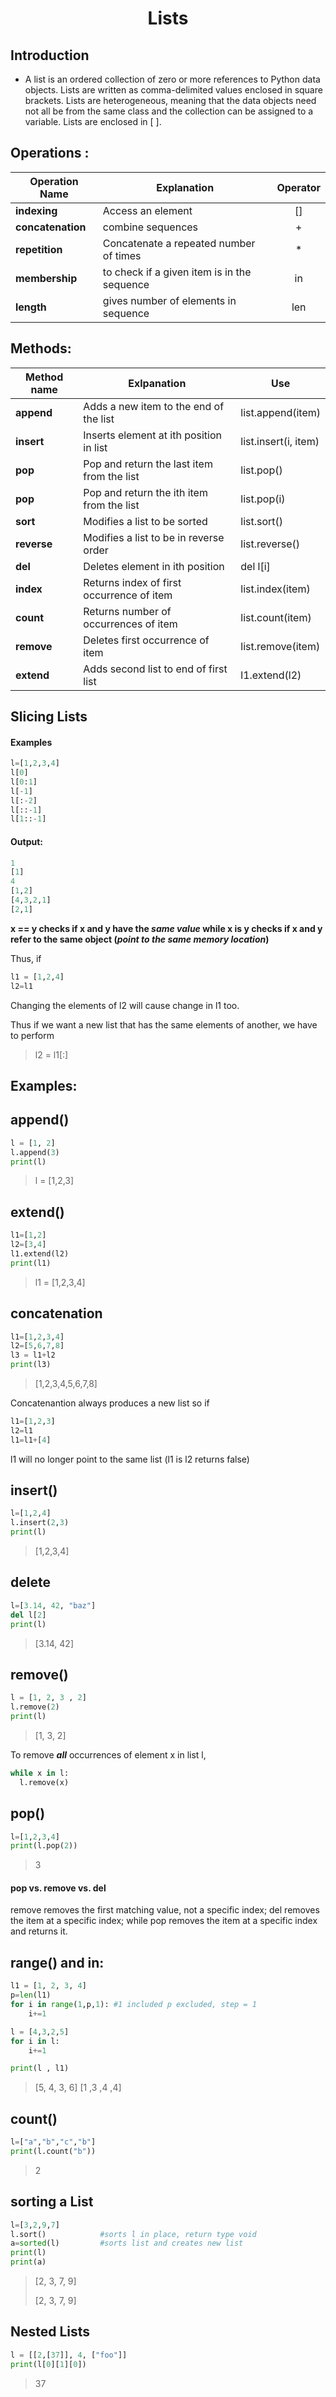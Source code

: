 <h1 align="center">Lists</h1>

## Introduction

- A list is an ordered collection of zero or more references to Python data objects. Lists are written as comma-delimited values enclosed in square brackets. Lists are heterogeneous, meaning that the data objects need not all be from the same class and the collection can be assigned to a variable. Lists are enclosed in [ ].

## Operations :

| <center>Operation Name</center> | <center>Explanation</center> | <center>Operator</center> |
|----|:---|:---|
| **indexing** |  Access an element   |<center>[]</center>|
| **concatenation** |combine sequences| <center>+</center>|
| **repetition** | Concatenate a repeated number of times |<center>*</center>  |
| **membership** | to check if a given item is in the sequence | <center>in</center> |
| **length** |gives number of elements in sequence| <center>len</center> |


## Methods:

| <center>Method name</center> | <center>Exlpanation</center> | <center>Use</center> |
|----|:---|:---|
| **append** | Adds a new item to the end of the list | list.append(item) |
| **insert** |Inserts element at ith position in list | list.insert(i, item) |
| **pop** | Pop and return the last item from the list | list.pop() |
| **pop** | Pop and return the ith item from the list| list.pop(i) |
| **sort** | Modifies a list to be sorted | list.sort() |
| **reverse** | Modifies a list to be in reverse order | list.reverse() |
| **del** |Deletes element in ith position | del l[i] |
| **index**|Returns index of first occurrence of item | list.index(item) |
| **count** |Returns number of occurrences of item | list.count(item) |
| **remove** |Deletes first occurrence of item | list.remove(item) |
| **extend** |Adds second list to end of first list | l1.extend(l2) |

## Slicing Lists

#### **Examples**
```python
l=[1,2,3,4]
l[0]
l[0:1]
l[-1]
l[:-2]
l[::-1]
l[1::-1]
```
 #### Output:

 ```Python
1
[1]
4
[1,2]
[4,3,2,1]
[2,1]
 ```
 **x == y checks if x and y have the _same value_ while
x is y checks if x and y refer to the same object (_point to the same memory location_)**

Thus, if
```Python
l1 = [1,2,4]
l2=l1
```
Changing the elements of l2 will cause change in l1 too.

 Thus if we want a new list that has the same elements of another, we have to perform
 
 >l2 = l1[:]
 
## Examples:
## append()
```python
l = [1, 2]
l.append(3)
print(l)
```
> l = [1,2,3]

## extend()
```python
l1=[1,2]
l2=[3,4]
l1.extend(l2)
print(l1)
```
> l1 = [1,2,3,4]

## concatenation
```python
l1=[1,2,3,4]
l2=[5,6,7,8]
l3 = l1+l2
print(l3)
```
> [1,2,3,4,5,6,7,8]

Concatenantion always produces a new list so if
```python
l1=[1,2,3]
l2=l1
l1=l1+[4]
```
l1 will no longer point to the same list (l1 is l2 returns false)

## insert()
```python
l=[1,2,4]
l.insert(2,3)
print(l)
```
>[1,2,3,4]

## delete
```python
l=[3.14, 42, "baz"]
del l[2]
print(l)
```
> [3.14, 42]

## remove()
```python
l = [1, 2, 3 , 2]
l.remove(2)
print(l)
```
> [1, 3, 2]

To remove **_all_** occurrences of element x in list l,

```Python
while x in l:
  l.remove(x)
```

## pop()

```python
l=[1,2,3,4]
print(l.pop(2))
```
> 3

#### pop vs. remove vs. del

remove removes the first matching value, not a specific index; del removes the item at a specific index; while pop removes the item at a specific index and returns it.

## range() and in:
```python
l1 = [1, 2, 3, 4]
p=len(l1)
for i in range(1,p,1): #1 included p excluded, step = 1
    i+=1

l = [4,3,2,5]
for i in l:
    i+=1

print(l , l1)
```
> [5, 4, 3, 6]    [1 ,3 ,4 ,4]
## count()
```python
l=["a","b","c","b"]
print(l.count("b"))
```
> 2

## sorting a List
```python
l=[3,2,9,7]
l.sort()            #sorts l in place, return type void
a=sorted(l)         #sorts list and creates new list
print(l)
print(a)
```
> [2, 3, 7, 9]
>
> [2, 3, 7, 9]



## Nested Lists
```python
l = [[2,[37]], 4, ["foo"]]
print(l[0][1][0])
```
> 37
